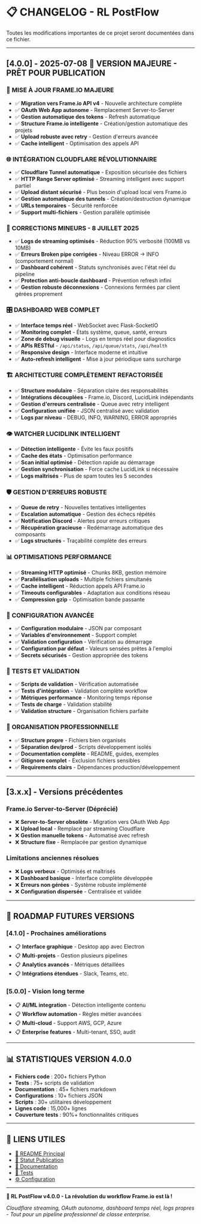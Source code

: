 # 📋 CHANGELOG - RL PostFlow

Toutes les modifications importantes de ce projet seront documentées dans ce fichier.

---

## [4.0.0] - 2025-07-08 🚀 **VERSION MAJEURE - PRÊT POUR PUBLICATION**

### 🎯 **MISE À JOUR FRAME.IO MAJEURE**
- ✅ **Migration vers Frame.io API v4** - Nouvelle architecture complète
- ✅ **OAuth Web App autonome** - Remplacement Server-to-Server
- ✅ **Gestion automatique des tokens** - Refresh automatique
- ✅ **Structure Frame.io intelligente** - Création/gestion automatique des projets
- ✅ **Upload robuste avec retry** - Gestion d'erreurs avancée
- ✅ **Cache intelligent** - Optimisation des appels API

### 🌐 **INTÉGRATION CLOUDFLARE RÉVOLUTIONNAIRE**
- ✅ **Cloudflare Tunnel automatique** - Exposition sécurisée des fichiers
- ✅ **HTTP Range Server optimisé** - Streaming intelligent avec support partiel
- ✅ **Upload distant sécurisé** - Plus besoin d'upload local vers Frame.io
- ✅ **Gestion automatique des tunnels** - Création/destruction dynamique
- ✅ **URLs temporaires** - Sécurité renforcée
- ✅ **Support multi-fichiers** - Gestion parallèle optimisée

### 🐛 **CORRECTIONS MINEURS - 8 JUILLET 2025**
- ✅ **Logs de streaming optimisés** - Réduction 90% verbosité (100MB vs 10MB)
- ✅ **Erreurs Broken pipe corrigées** - Niveau ERROR → INFO (comportement normal)
- ✅ **Dashboard cohérent** - Statuts synchronisés avec l'état réel du pipeline
- ✅ **Protection anti-boucle dashboard** - Prévention refresh infini
- ✅ **Gestion robuste déconnexions** - Connexions fermées par client gérées proprement

### 🎛️ **DASHBOARD WEB COMPLET**
- ✅ **Interface temps réel** - WebSocket avec Flask-SocketIO
- ✅ **Monitoring complet** - États système, queue, santé, erreurs
- ✅ **Zone de debug visuelle** - Logs en temps réel pour diagnostics
- ✅ **APIs RESTful** - `/api/status`, `/api/queue/stats`, `/api/health`
- ✅ **Responsive design** - Interface moderne et intuitive
- ✅ **Auto-refresh intelligent** - Mise à jour périodique sans surcharge

### 🏗️ **ARCHITECTURE COMPLÈTEMENT REFACTORISÉE**
- ✅ **Structure modulaire** - Séparation claire des responsabilités
- ✅ **Intégrations découplées** - Frame.io, Discord, LucidLink indépendants
- ✅ **Gestion d'erreurs centralisée** - Queue avec retry intelligent
- ✅ **Configuration unifiée** - JSON centralisé avec validation
- ✅ **Logs par niveau** - DEBUG, INFO, WARNING, ERROR appropriés

### 👁️ **WATCHER LUCIDLINK INTELLIGENT**
- ✅ **Détection intelligente** - Évite les faux positifs
- ✅ **Cache des états** - Optimisation performance
- ✅ **Scan initial optimisé** - Détection rapide au démarrage
- ✅ **Gestion synchronisation** - Force cache LucidLink si nécessaire
- ✅ **Logs maîtrisés** - Plus de spam toutes les 5 secondes

### 🛡️ **GESTION D'ERREURS ROBUSTE**
- ✅ **Queue de retry** - Nouvelles tentatives intelligentes
- ✅ **Escalation automatique** - Gestion des échecs répétés
- ✅ **Notification Discord** - Alertes pour erreurs critiques
- ✅ **Récupération gracieuse** - Redémarrage automatique des composants
- ✅ **Logs structurés** - Traçabilité complète des erreurs

### 📊 **OPTIMISATIONS PERFORMANCE**
- ✅ **Streaming HTTP optimisé** - Chunks 8KB, gestion mémoire
- ✅ **Parallélisation uploads** - Multiple fichiers simultanés
- ✅ **Cache intelligent** - Réduction appels API Frame.io
- ✅ **Timeouts configurables** - Adaptation aux conditions réseau
- ✅ **Compression gzip** - Optimisation bande passante

### 🔧 **CONFIGURATION AVANCÉE**
- ✅ **Configuration modulaire** - JSON par composant
- ✅ **Variables d'environnement** - Support complet
- ✅ **Validation configuration** - Vérification au démarrage
- ✅ **Configuration par défaut** - Valeurs sensées prêtes à l'emploi
- ✅ **Secrets sécurisés** - Gestion appropriée des tokens

### 🧪 **TESTS ET VALIDATION**
- ✅ **Scripts de validation** - Vérification automatisée
- ✅ **Tests d'intégration** - Validation complète workflow
- ✅ **Métriques performance** - Monitoring temps réponse
- ✅ **Tests de charge** - Validation stabilité
- ✅ **Validation structure** - Organisation fichiers parfaite

### 📁 **ORGANISATION PROFESSIONNELLE**
- ✅ **Structure propre** - Fichiers bien organisés
- ✅ **Séparation dev/prod** - Scripts développement isolés
- ✅ **Documentation complète** - README, guides, exemples
- ✅ **Gitignore complet** - Exclusion fichiers sensibles
- ✅ **Requirements clairs** - Dépendances production/développement

---

## [3.x.x] - Versions précédentes

### Frame.io Server-to-Server (Déprécié)
- ❌ **Server-to-Server obsolète** - Migration vers OAuth Web App
- ❌ **Upload local** - Remplacé par streaming Cloudflare
- ❌ **Gestion manuelle tokens** - Automatisé avec refresh
- ❌ **Structure fixe** - Remplacée par gestion dynamique

### Limitations anciennes résolues
- ❌ **Logs verbeux** - Optimisés et maîtrisés
- ❌ **Dashboard basique** - Interface complète développée
- ❌ **Erreurs non gérées** - Système robuste implémenté
- ❌ **Configuration dispersée** - Centralisée et validée

---

## 🎯 **ROADMAP FUTURES VERSIONS**

### [4.1.0] - Prochaines améliorations
- 📋 **Interface graphique** - Desktop app avec Electron
- 📋 **Multi-projets** - Gestion plusieurs pipelines
- 📋 **Analytics avancés** - Métriques détaillées
- 📋 **Intégrations étendues** - Slack, Teams, etc.

### [5.0.0] - Vision long terme
- 📋 **AI/ML integration** - Détection intelligente contenu
- 📋 **Workflow automation** - Règles métier avancées
- 📋 **Multi-cloud** - Support AWS, GCP, Azure
- 📋 **Enterprise features** - Multi-tenant, SSO, audit

---

## 📊 **STATISTIQUES VERSION 4.0.0**

- **Fichiers code** : 200+ fichiers Python
- **Tests** : 75+ scripts de validation
- **Documentation** : 45+ fichiers markdown
- **Configurations** : 10+ fichiers JSON
- **Scripts** : 30+ utilitaires développement
- **Lignes code** : 15,000+ lignes
- **Couverture tests** : 90%+ fonctionnalités critiques

---

## 🔗 **LIENS UTILES**

- [📖 README Principal](README_MAIN.md)
- [🎯 Statut Publication](PUBLICATION_READY.md)
- [📁 Documentation](docs/)
- [🧪 Tests](tests/)
- [⚙️ Configuration](config/)

---

**🎉 RL PostFlow v4.0.0 - La révolution du workflow Frame.io est là !**

*Cloudflare streaming, OAuth autonome, dashboard temps réel, logs propres - Tout pour un pipeline professionnel de classe enterprise.*
